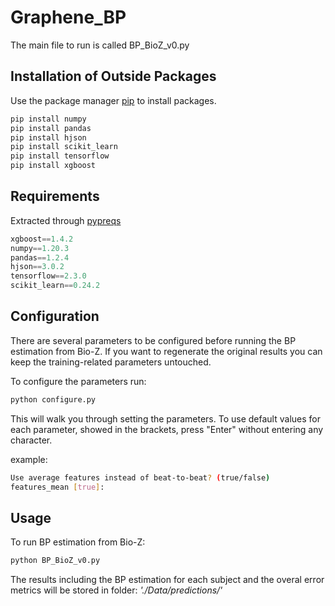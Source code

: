 # Graphene_BP
The main file to run is called BP_BioZ_v0.py

## Installation of Outside Packages

Use the package manager [pip](https://pip.pypa.io/en/stable/) to install packages.

```bash
pip install numpy 
pip install pandas
pip install hjson
pip install scikit_learn
pip install tensorflow
pip install xgboost
```

## Requirements

Extracted through [pypreqs](https://pypi.org/project/pipreqs/)

```python
xgboost==1.4.2
numpy==1.20.3
pandas==1.2.4
hjson==3.0.2
tensorflow==2.3.0
scikit_learn==0.24.2
```

## Configuration
There are several parameters to be configured before running the BP estimation from Bio-Z. If you want to regenerate the original results you can keep the training-related parameters untouched.

To configure the parameters run:
```bash
python configure.py
```
This will walk you through setting the parameters. To use default values for each parameter, showed in the brackets, press "Enter" without entering any character.

example:
```bash
Use average features instead of beat-to-beat? (true/false)
features_mean [true]:
```

## Usage
To run BP estimation from Bio-Z:
```bash
python BP_BioZ_v0.py
```
The results including the BP estimation for each subject and the overal error metrics will be stored in folder: _'./Data/predictions/'_
